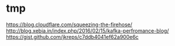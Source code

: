 # tmp

https://blog.cloudflare.com/squeezing-the-firehose/
http://blog.xebia.in/index.php/2016/02/15/kafka-perfromance-blog/
https://gist.github.com/jkreps/c7ddb4041ef62a900e6c
